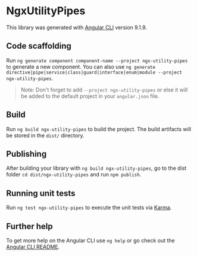 # NgxUtilityPipes

This library was generated with [Angular CLI](https://github.com/angular/angular-cli) version 9.1.9.

## Code scaffolding

Run `ng generate component component-name --project ngx-utility-pipes` to generate a new component. You can also use `ng generate directive|pipe|service|class|guard|interface|enum|module --project ngx-utility-pipes`.
> Note: Don't forget to add `--project ngx-utility-pipes` or else it will be added to the default project in your `angular.json` file. 

## Build

Run `ng build ngx-utility-pipes` to build the project. The build artifacts will be stored in the `dist/` directory.

## Publishing

After building your library with `ng build ngx-utility-pipes`, go to the dist folder `cd dist/ngx-utility-pipes` and run `npm publish`.

## Running unit tests

Run `ng test ngx-utility-pipes` to execute the unit tests via [Karma](https://karma-runner.github.io).

## Further help

To get more help on the Angular CLI use `ng help` or go check out the [Angular CLI README](https://github.com/angular/angular-cli/blob/master/README.md).
